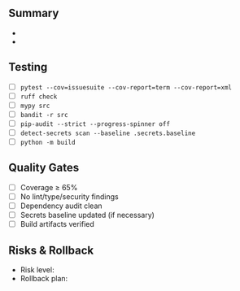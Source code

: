 ## Summary
- 
-

## Testing
- [ ] `pytest --cov=issuesuite --cov-report=term --cov-report=xml`
- [ ] `ruff check`
- [ ] `mypy src`
- [ ] `bandit -r src`
- [ ] `pip-audit --strict --progress-spinner off`
- [ ] `detect-secrets scan --baseline .secrets.baseline`
- [ ] `python -m build`

## Quality Gates
- [ ] Coverage ≥ 65%
- [ ] No lint/type/security findings
- [ ] Dependency audit clean
- [ ] Secrets baseline updated (if necessary)
- [ ] Build artifacts verified

## Risks & Rollback
- Risk level:
- Rollback plan:
